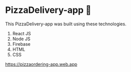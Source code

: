 # PizzaDelivery-app 🍕

This PizzaDelivery-app was built using these technologies.

1. React JS
2. Node JS
3. Firebase
4. HTML
5. CSS

https://pizzaordering-app.web.app

